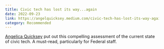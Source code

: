 ```yaml
---
title: Civic tech has lost its way...again
date: 2022-09-23
link: https://angelquicksey.medium.com/civic-tech-has-lost-its-way-again-211850da99d
category: Recommended
---
```

[Angelica Quicksey](https://twitter.com/angelquicksey) put out this compelling assessment of the current state of civic tech. A must-read, particularly for Federal staff.